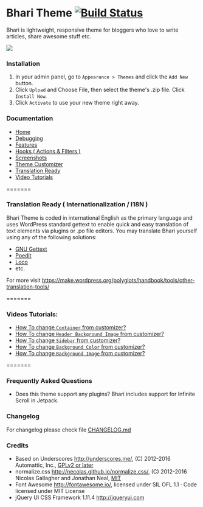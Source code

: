 # Bhari Theme [![Build Status](https://travis-ci.org/maheshwaghmare/bhari.svg?branch=dev)](https://travis-ci.org/maheshwaghmare/bhari)

Bhari is lightweight, responsive theme for bloggers who love to write articles, share awesome stuff etc.

<img src="http://i.imgur.com/VSnC36H.jpg" />

### Installation

1. In your admin panel, go to `Appearance > Themes` and click the `Add New` button.
2. Click `Upload` and Choose File, then select the theme's .zip file. Click `Install Now`.
3. Click `Activate` to use your new theme right away.

### Documentation

- <a href="https://github.com/maheshwaghmare/bhari/wiki" class="wiki-page-link">Home</a>
- <a href="https://github.com/maheshwaghmare/bhari/wiki/Debugging" class="wiki-page-link">Debugging</a>
- <a href="https://github.com/maheshwaghmare/bhari/wiki/Features" class="wiki-page-link">Features</a>
- <a href="https://github.com/maheshwaghmare/bhari/wiki/Hooks-(-Actions-&amp;-Filters-)" class="wiki-page-link">Hooks ( Actions &amp; Filters )</a>
- <a href="https://github.com/maheshwaghmare/bhari/wiki/Screenshots" class="wiki-page-link">Screenshots</a>
- <a href="https://github.com/maheshwaghmare/bhari/wiki/Theme-Customizer" class="wiki-page-link">Theme Customizer</a>
- <a href="https://github.com/maheshwaghmare/bhari/wiki/Translation-Ready" class="wiki-page-link">Translation Ready</a>
- <a href="https://github.com/maheshwaghmare/bhari/wiki/Video-Tutorials" class="wiki-page-link">Video Tutorials</a>

=======


### Translation Ready ( Internationalization / I18N )

Bhari Theme is coded in international English as the primary language and uses WordPress standard gettext to enable
quick and easy translation of text elements via plugins or .po file editors.
You may translate Bhari yourself using any of the following solutions:

- <a href="https://make.wordpress.org/polyglots/handbook/tools/gettext/">GNU Gettext</a>
- <a href="https://make.wordpress.org/polyglots/handbook/tools/poedit/">Poedit</a>
- <a href="https://localise.biz/free/poeditor">Loco</a>
- etc.

For more visit https://make.wordpress.org/polyglots/handbook/tools/other-translation-tools/

=======

### Videos Tutorials:

- <a href="https://github.com/maheshwaghmare/bhari/wiki/Video-Tutorials/#user-content--how-to-change-container-from-customizer">How To change `Container` from customizer?</a>
- <a href="https://github.com/maheshwaghmare/bhari/wiki/Video-Tutorials/#user-content--how-to-change-header-background-image-from-customizer">How To change `Header Background Image` from customizer?</a>
- <a href="https://github.com/maheshwaghmare/bhari/wiki/Video-Tutorials/#user-content--how-to-change-sidebar-from-customizer">How To change `Sidebar` from customizer?</a>
- <a href="https://github.com/maheshwaghmare/bhari/wiki/Video-Tutorials/#user-content--how-to-change-background-color-from-customizer">How To change `Background Color` from customizer?</a>
- <a href="https://github.com/maheshwaghmare/bhari/wiki/Video-Tutorials/#user-content--how-to-change-background-image-from-customizer">How To change `Background Image` from customizer?</a>

=======

### Frequently Asked Questions

- Does this theme support any plugins?
Bhari includes support for Infinite Scroll in Jetpack.

### Changelog

For changelog please check file <a href="https://github.com/maheshwaghmare/bhari/blob/master/CHANGELOG.md">CHANGELOG.md</a>

### Credits

* Based on Underscores http://underscores.me/, (C) 2012-2016 Automattic, Inc., [GPLv2 or later](https://www.gnu.org/licenses/gpl-2.0.html)
* normalize.css http://necolas.github.io/normalize.css/, (C) 2012-2016 Nicolas Gallagher and Jonathan Neal, [MIT](http://opensource.org/licenses/MIT)
* Font Awesome http://fontawesome.io/, licensed under SIL OFL 1.1 · Code licensed under MIT License 
* jQuery UI CSS Framework 1.11.4 http://jqueryui.com
